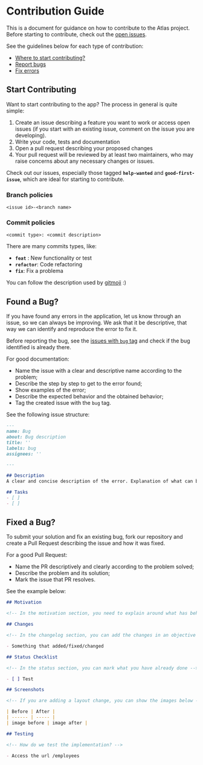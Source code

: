# Contribution Guide

This is a document for guidance on how to contribute to the Atlas project. Before starting to contribute, check out the [open issues](https://github.com/gpmc-lab-ufrgs/atlas/issues).

See the guidelines below for each type of contribution:

- [Where to start contributing?](#start-contributing)
- [Report bugs](#found-a-bug)
- [Fix errors](#fixed-a-bug)

## Start Contributing
Want to start contributing to the app? The process in general is quite simple:

1. Create an issue describing a feature you want to work or access open issues (if you start with an existing issue, comment on the issue you are developing).
2. Write your code, tests and documentation
3. Open a pull request describing your proposed changes
4. Your pull request will be reviewed by at least two maintainers, who may raise concerns about any necessary changes or issues.

Check out our issues, especially those tagged **```help-wanted```** and **```good-first-issue```**, which are ideal for starting to contribute.

### Branch policies
```<issue id>-<branch name>```

### Commit policies
```<commit type>: <commit description>```

There are many commits types, like:
- **```feat```** : New functionality or test
- **```refactor```**: Code refactoring
- **```fix```**: Fix a problema

You can follow the description used by [gitmoji](https://gitmoji.dev/) :)

## Found a Bug?
If you have found any errors in the application, let us know through an issue, so we can always be improving. We ask that it be descriptive, that way we can identify and reproduce the error to fix it.

Before reporting the bug, see the [issues with `bug` tag](https://github.com/gpmc-lab-ufrgs/atlas/labels/bug) and check if the bug identified is already there.

For good documentation:
* Name the issue with a clear and descriptive name according to the problem;
* Describe the step by step to get to the error found;
* Show examples of the error;
* Describe the expected behavior and the obtained behavior;
* Tag the created issue with the `bug` tag.

See the following issue structure:
``` markdown
---
name: Bug
about: Bug description
title: ''
labels: bug
assignees: ''

---

## Description
A clear and concise description of the error. Explanation of what can be done to be fixed

## Tasks
- [ ]
- [ ]
```

## Fixed a Bug?
To submit your solution and fix an existing bug, fork our repository and create a Pull Request describing the issue and how it was fixed.

For a good Pull Request:
* Name the PR descriptively and clearly according to the problem solved;
* Describe the problem and its solution;
* Mark the issue that PR resolves.

See the example below:
```markdown
## Motivation

<!-- In the motivation section, you need to explain around what has behind these changes, like a purpose of changes and what benefits do we get -->

## Changes

<!-- In the changelog section, you can add the changes in an objective way -->

- Something that added/fixed/changed

## Status Checklist

<!-- In the status section, you can mark what you have already done -->

- [ ] Test

## Screenshots

<!-- If you are adding a layout change, you can show the images below -->

| Before | After |
| ------ | ----- |
| image before | image after |

## Testing

<!-- How do we test the implementation? -->

- Access the url /employees

```